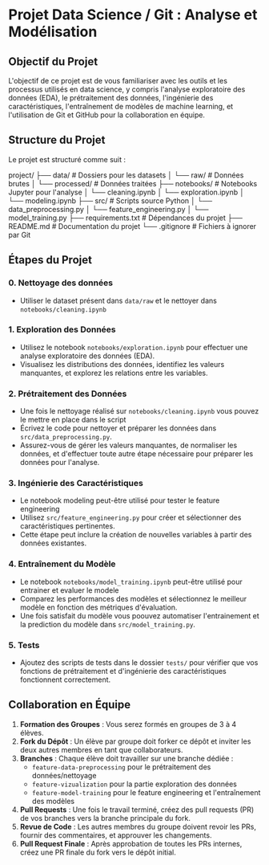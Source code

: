 # Projet Data Science / Git : Analyse et Modélisation

## Objectif du Projet

L'objectif de ce projet est de vous familiariser avec les outils et les processus utilisés en data science, y compris l'analyse exploratoire des données (EDA), le prétraitement des données, l'ingénierie des caractéristiques, l'entraînement de modèles de machine learning, et l'utilisation de Git et GitHub pour la collaboration en équipe.

## Structure du Projet

Le projet est structuré comme suit :

project/
├── data/ # Dossiers pour les datasets
│ └── raw/ # Données brutes
│ └── processed/ # Données traitées
├── notebooks/ # Notebooks Jupyter pour l'analyse
│ └── cleaning.ipynb
│ └── exploration.ipynb
│ └── modeling.ipynb
├── src/ # Scripts source Python
│ └── data_preprocessing.py
│ └── feature_engineering.py
│ └── model_training.py
├── requirements.txt # Dépendances du projet
├── README.md # Documentation du projet
└── .gitignore # Fichiers à ignorer par Git

## Étapes du Projet

### 0. Nettoyage des données
- Utiliser le dataset présent dans `data/raw` et le nettoyer dans `notebooks/cleaning.ipynb` 

### 1. Exploration des Données

- Utilisez le notebook `notebooks/exploration.ipynb` pour effectuer une analyse exploratoire des données (EDA).
- Visualisez les distributions des données, identifiez les valeurs manquantes, et explorez les relations entre les variables.

### 2. Prétraitement des Données

- Une fois le nettoyage réalisé sur `notebooks/cleaning.ipynb` vous pouvez le mettre en place dans le script
- Écrivez le code pour nettoyer et préparer les données dans `src/data_preprocessing.py`.
- Assurez-vous de gérer les valeurs manquantes, de normaliser les données, et d'effectuer toute autre étape nécessaire pour préparer les données pour l'analyse.

### 3. Ingénierie des Caractéristiques

- Le notebook modeling peut-être utilisé pour tester le feature engineering
- Utilisez `src/feature_engineering.py` pour créer et sélectionner des caractéristiques pertinentes.
- Cette étape peut inclure la création de nouvelles variables à partir des données existantes.

### 4. Entraînement du Modèle

- Le notebook `notebooks/model_training.ipynb` peut-être utilisé pour entrainer et evaluer le modele
- Comparez les performances des modèles et sélectionnez le meilleur modèle en fonction des métriques d'évaluation.
- Une fois satisfait du modèle vous poouvez automatiser l'entrainement et la prediction du modèle dans `src/model_training.py`.

### 5. Tests

- Ajoutez des scripts de tests dans le dossier `tests/` pour vérifier que vos fonctions de prétraitement et d'ingénierie des caractéristiques fonctionnent correctement.

## Collaboration en Équipe

1. **Formation des Groupes** : Vous serez formés en groupes de 3 à 4 élèves.
2. **Fork du Dépôt** : Un élève par groupe doit forker ce dépôt et inviter les deux autres membres en tant que collaborateurs.
3. **Branches** : Chaque élève doit travailler sur une branche dédiée :
   - `feature-data-preprocessing` pour le prétraitement des données/nettoyage
   - `feature-vizualization` pour la partie exploration des données
   - `feature-model-training` pour le feature engineering et l'entraînement des modèles
4. **Pull Requests** : Une fois le travail terminé, créez des pull requests (PR) de vos branches vers la branche principale du fork.
5. **Revue de Code** : Les autres membres du groupe doivent revoir les PRs, fournir des commentaires, et approuver les changements.
6. **Pull Request Finale** : Après approbation de toutes les PRs internes, créez une PR finale du fork vers le dépôt initial.



